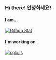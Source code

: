 ### Hi there! 안녕하세요!

#### I am...
[![Github Stat](https://github-readme-stats.vercel.app/api?username=sweetcorn1229&title_color=FFFFFF&text_color=FFFFFF&bg_color=180deg,BE93C5,7BC6CC)](https://github.com/sweetcorn1229/sweetcorn1229)

#### I'm working on
[![cplx.js](https://github-readme-stats.vercel.app/api/pin/?username=sweetcorn1229&repo=cplx.js)](https://github.com/anuraghazra/github-readme-stats)
